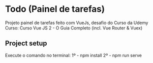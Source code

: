 # Todo (Painel de tarefas)
Projeto painel de tarefas feito com VueJs, desafio do Curso da Udemy Curso: Curso Vue JS 2 - O Guia Completo (incl. Vue Router & Vuex)
## Project setup

Execute o comando no terminal: 
1º - npm install
2º - npm run serve
